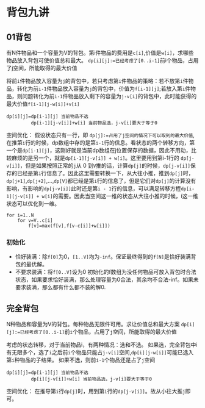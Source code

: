 # 背包九讲
## 01背包
有N件物品和一个容量为V的背包。第i件物品的费用是`c[i]`,价值是`w[i]`，求哪些物品放入背包可使价值总和最大。
`dp[i][j]:=已经考虑了[0..i-1]`前i个物品，占用了j空间，所能取得的最大价值

将前`i`件物品放入容量为`j`的背包中，若只考虑第`i`件物品的策略：若不放第`i`件物品，转化为前`i-1`件物品放入容量为`j`的背包中，价值为`f[i-1][j]`;若放入第`i`件物品，则问题转化为前`i-1`件物品放入剩下的容量为`j-v[i]`的背包中，此时能获得的最大价值`f[i-1][j-w[i]]+v[i]`
```
dp[i][j]=dp[i-1][j] 当前物品不选
         dp[i-1][j-v[i]]+w[i] 当前物品选，j-v[i]要大于等于0
```
空间优化：
假设状态只有一行，即 `dp[j]:=占用了j空间的情况下可以取到的最大价值`, 在推第`i`行的时候，dp数组中存的是第`i-1`行的信息。看状态的两个转移方向，第一个是`dp[i-1][j]`，这刚好就是当前dp数组在j位置保存的数据，因此不用动，比较麻烦的是另一个，就是`dp[i-1][j-v[i]] + w[i]`。这里要用到第i-1行的 `dp[j-v[i]]`，但是如果按照正常的`j`从 0 到`V`推的话，计算`dp[j]`的时候，`dp[j-v[i]]`保存的已经是第`i`行信息了。因此这里需要转换一下，从大往小推，推到`dp[j]`时，`dp[j+1]`,`dp[j+2]`,...,`dp[V]`都已经是第`i`行的信息了，但是它们对`dp[j]`的计算没有影响，有影响的`dp[j-v[i]]`此时还是第`i - 1`行的信息，可以满足转移方程`dp[i-1][j-v[i]] + w[i]`的需要。因此当空间这一维的状态从大往小推的时候，i这一维状态可以优化到一维。
```
for i=1..N
    for v=V..c[i]
        f[v]=max(f[v],f[v-c[i]]+w[i]])
```
### 初始化
* 恰好装满：除`f[0]`为0，`[1..V]`均为`-inf`。保证最终得到的`f[N]`是恰好装满背包的最优解。
* 不要求装满：将`f[0..V]`设为0
初始化的f数组为没任何物品可放入背包时合法状态，如果要求恰好装满，那么处理容量为0合法，其余均不合法-inf。如果未要求装满，那么都有什么都不装的解0.
## 完全背包
N种物品和容量为V的背包。每种物品无限件可用。求让价值总和最大方案
`dp[i][j]:=已经考虑了[0..i-1]`前`i`个物品，占用了`j`空间，所能取得的最大价值

考虑的状态转移，对于当前物品i，有两种情况：选和不选。
如果选，完全背包中i有无限多个，选了`i`之后前`i`个物品只能占`j-v[i]`空间,`dp[i][j-w[i]]`可能已选入第`i`种物品的子结果。
如果不选，则前`i-1`个物品还是占了`j`空间
```
dp[i][j]=dp[i-1][j] 当前物品不选
         dp[i][j-v[i]]+w[i] 当前物品选，j-v[i]要大于等于0
```
空间优化：
在推导第`i`行`dp[j]`时，用到第`i`行的`dp[j-v[i]]`。故从小往大推`j`即可。